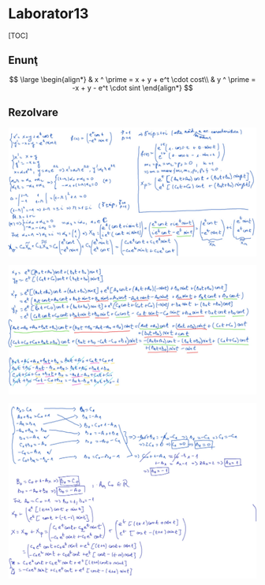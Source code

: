 # Laborator13

[TOC]

## Enunţ

$$
\large
\begin{align*}
& x ^ \prime = x + y + e^t \cdot cost\\
& y ^ \prime = -x + y - e^t \cdot sint
\end{align*}
$$

## Rezolvare

![Ex1](./img/Ex1.png)

![Ex2](./img/Ex2.png)

![Ex3](./img/Ex3.png)